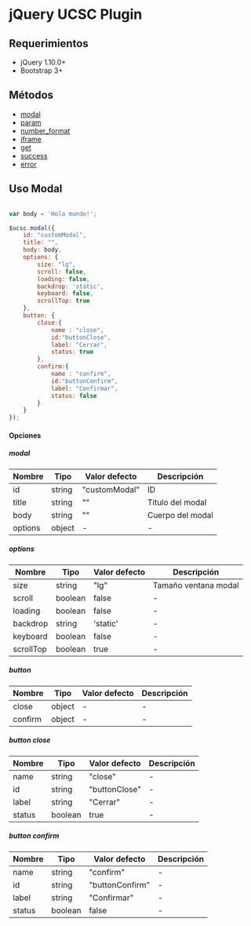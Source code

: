 # jQuery UCSC Plugin
## <a name='req'>Requerimientos</a>

* jQuery 1.10.0+
* Bootstrap 3+

## <a name='TOC'>Métodos</a>

* [modal](#modal)
* [param](#param)
* [number_format](#number-format)
* [iframe](#iframe)
* [get](#get)
* [success](#succes)
* [error](#error)

## <a name='modal'>Uso Modal</a>

```javascript

var body = 'Hola mundo!';

$ucsc.modal({
	id: "customModal",
	title: "",
	body: body,
	options: {
		size: "lg",
		scroll: false,
		loading: false,
		backdrop: 'static',
		keyboard: false,
		scrollTop: true
	},
	button: {
		close:{
			name : "close",
			id:"buttonClose",
			label: "Cerrar",
			status: true
		},
		confirm:{
			name : "confirm",
			id:"buttonConfirm",
			label: "Confirmar",
			status: false
		}
	}
});
```
#### Opciones

##### modal
Nombre | Tipo | Valor defecto | Descripción
-------|------|---------------|---------
id | string | "customModal" | ID
title | string | "" | Título del modal
body | string | "" | Cuerpo del modal
options | object | - | -

##### options
Nombre | Tipo | Valor defecto | Descripción
-------|------|---------------|---------
size | string | "lg" | Tamaño ventana modal
scroll | boolean | false | -
loading | boolean | false | -
backdrop | string | 'static' | -
keyboard | boolean | false | -
scrollTop | boolean | true | -

##### button
Nombre | Tipo | Valor defecto | Descripción
-------|------|---------------|---------
close | object | - | -
confirm | object | - | -

##### button close
Nombre | Tipo | Valor defecto | Descripción
-------|------|---------------|---------
name | string | "close" | -
id | string | "buttonClose" | -
label | string | "Cerrar" | -
status | boolean | true | -

##### button confirm
Nombre | Tipo | Valor defecto | Descripción
-------|------|---------------|---------
name | string | "confirm" | -
id | string | "buttonConfirm" | -
label | string | "Confirmar" | -
status | boolean | false | -

